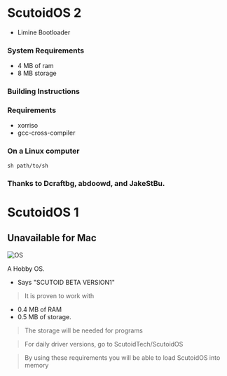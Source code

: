 # ScutoidOS 2
+ Limine Bootloader 

### System Requirements
+ 4 MB of ram
+ 8 MB storage
### Building Instructions
### Requirements
+ xorriso
+ gcc-cross-compiler
### On a Linux computer
```
sh path/to/sh
```
### Thanks to Dcraftbg, abdoowd, and JakeStBu.

# ScutoidOS 1
## Unavailable for Mac  

![OS](https://github.com/user-attachments/assets/38a1912b-454e-4636-b194-c4dd38c0d336)


A Hobby OS.

+ Says "SCUTOID BETA VERSION1"

 > It is proven to work with 

- 0.4 MB of RAM
- 0.5 MB of storage.

>The storage will be needed for programs

> For daily driver versions, go to ScutoidTech/ScutoidOS

> By using these requirements you will be able to load ScutoidOS into memory
